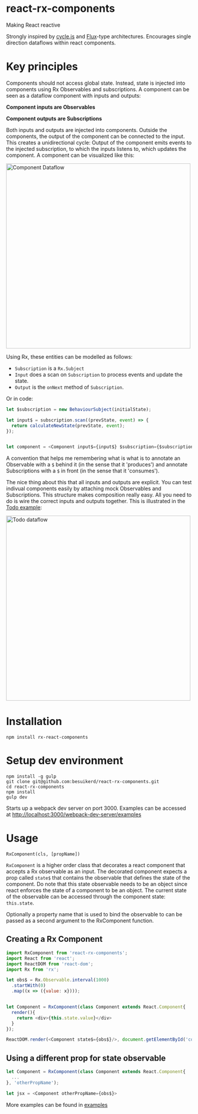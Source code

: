 # react-rx-components

Making React reactive

Strongly inspired by [cycle.js](http://cycle.js.org/) and [Flux](https://facebook.github.io/flux/)-type architectures.
Encourages single direction dataflows within react components.

# Key principles

Components should not access global state. Instead, state is injected into components using Rx Observables and
subscriptions.
A component can be seen as a dataflow component with inputs and outputs:

**Component inputs are Observables**

**Component outputs are Subscriptions**

Both inputs and outputs are injected into components. Outside the components, the output of the component can be
connected to the input. This creates a unidirectional cycle: Output of the component emits events to the injected
subscription, to which the inputs listens to, which updates the component. A component can be visualized like this:


<img src="https://cloud.githubusercontent.com/assets/1638661/12578696/ed6c3ce6-c422-11e5-9bf5-b6102b616b0e.png" width=500px alt="Component Dataflow"/>

Using Rx, these entities can be modelled as follows:

* `Subscription` is a `Rx.Subject`
* `Input` does a scan on `Subscription` to process events and update the state.
* `Output` is the `onNext` method of `Subscription`.

Or in code:

```js
let $subscription = new BehaviourSubject(initialState);

let input$ = subscription.scan((prevState, event) => {
  return calculateNewState(prevState, event);
});


let component = <Component input$={input$} $subscription={$subscription.onNext}/>;

```

A convention that helps me remembering what is what is to annotate an Observable with a `$` behind it (in the sense that it 'produces') and annotate Subscriptions with a `$` in front (in the sense that it 'consumes').

The nice thing about this that all inputs and outputs are explicit. You can test indivual components easily by
attaching mock Observables and Subscriptions. This structure makes composition really easy. All you need to do is
wire the correct inputs and outputs together. This is illustrated in the [Todo example](examples/todo):

<img src="https://cloud.githubusercontent.com/assets/1638661/12578023/a4eb1dec-c41e-11e5-84a3-143060c6161e.png" width=500px alt="Todo dataflow"/>

# Installation

```
npm install rx-react-components
```

# Setup dev environment

```
npm install -g gulp
git clone git@github.com:besuikerd/react-rx-components.git
cd react-rx-components
npm install
gulp dev
```

Starts up a webpack dev server on port 3000. Examples can be accessed at [http://localhost:3000/webpack-dev-server/examples](http://localhost:3000/webpack-dev-server/examples)

# Usage

`RxComponent(cls, [propName])`

`RxComponent` is a higher order class that decorates a react component that accepts a Rx observable as an input.
The decorated component expects a prop called `state$` that contains the observable that defines the state of the component.
Do note that this state observable needs to be an object since react enforces the state of a component to be an object.
The current state of the observable can be accessed through the component state: `this.state`.

Optionally a property name that is used to bind the observable to can be passed as a second argument to the RxComponent function.

## Creating a Rx Component
```js
import RxComponent from 'react-rx-components';
import React from 'react';
import ReactDOM from 'react-dom';
import Rx from 'rx';

let obs$ = Rx.Observable.interval(1000)
  .startWith(0)
  .map((x => ({value: x})));


let Component = RxComponent(class Component extends React.Component{
  render(){
    return <div>{this.state.value}</div>
  }
});

ReactDOM.render(<Component state$={obs$}/>, document.getElementById('content'));
```

## Using a different prop for state observable
```js
let Component = RxComponent(class Component extends React.Component{
  ...
}, 'otherPropName');

let jsx = <Component otherPropName={obs$}>

```

More examples can be found in [examples](examples)
